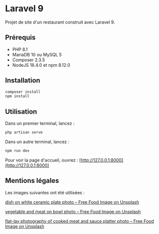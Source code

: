 # Laravel 9

Projet de site d'un restaurant construit avec Laravel 9.

## Prérequis

- PHP 8.1
- MariaDB 10 ou MySQL 5
- Composer 2.3.5
- NodeJS 18.4.0 et npm 8.12.0

## Installation

```bash
composer install
npm install
```

## Utilisation

Dans un premier terminal, lancez :

```bash
php artisan serve
```

Dans un autre terminal, lancez :

```bash
npm run dev
```

Pour voir la page d'accueil, ouvrez : [http://127.0.0.1:8000](http://127.0.0.1:8000)

## Mentions légales

Les images suivantes ont été utilisées :

[dish on white ceramic plate photo – Free Food Image on Unsplash](https://unsplash.com/photos/N_Y88TWmGwA)

[vegetable and meat on bowl photo – Free Food Image on Unsplash](https://unsplash.com/photos/kcA-c3f_3FE)

[flat-lay photography of cooked meat and sauce platter photo – Free Food Image on Unsplash](https://unsplash.com/photos/tkfRSPt-jdk)
